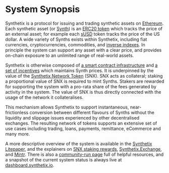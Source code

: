 # System Synopsis

Synthetix is a protocol for issuing and trading synthetic assets on [Ethereum](https://www.ethereum.org/). Each synthetic asset (or [Synth](tokens.md#synths)) is an [ERC20 token](https://theethereum.wiki/w/index.php/ERC20_Token_Standard) which tracks the price of an external asset; for example each [sUSD](https://etherscan.io/token/0x57ab1e02fee23774580c119740129eac7081e9d3) token tracks the price of the US dollar. A wide variety of Synths exists within Synthetix, including fiat currencies, cryptocurrencies, commodities, and [inverse indexes](tokens.md#inverse-syths).
In principle the system can support any asset with a clear price, and provides on-chain exposure to an unlimited range of real-world assets.

Synthetix is otherwise composed of [a smart contract infrastructure](contracts/index.md) and [a set of incentives](incentives.md) which maintains Synth prices. It is underpinned by the value of the [Synthetix Network Token](tokens.md#synthetix-network-token) (SNX). SNX acts as collateral; staking a proportional value of SNX is required to mint Synths. Stakers are rewarded for supporting the system with a pro-rata share of the fees generated by activity in the system. The value of SNX is thus directly connected with the usage of the network it collateralises.

This mechanism allows Synthetix to support instantaneous, near-frictionless conversion between different flavours of Synths without the liquidity and slippage issues experienced by other decentralised exchanges. The resulting network of tokens supports an extensive set of use cases including trading, loans, payments, remittance, eCommerce and many more.

A more descriptive overview of the system is available in the [Synthetix Litepaper](https://www.synthetix.io/uploads/synthetix_litepaper.pdf), and the explainers on [SNX staking rewards](https://www.synthetix.io/stakingrewards), [Synthetix.Exchange](https://www.synthetix.io/products/exchange), and [Mintr](https://www.synthetix.io/products/mintr). There is also a [community-run page](https://synthetix.community) full of helpful resources, and a snapshot of the current system status is always live at [dashboard.synthetix.io](https://dashboard.synthetix.io/).
